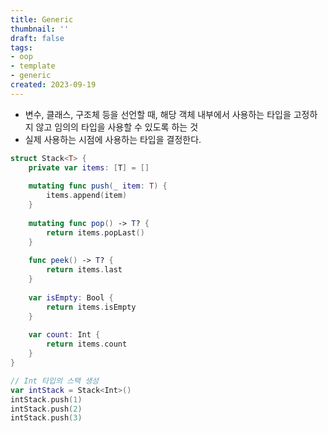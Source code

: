 ```yaml
---
title: Generic
thumbnail: ''
draft: false
tags:
- oop
- template
- generic
created: 2023-09-19
---
```


* 변수, 클래스, 구조체 등을 선언할 때, 해당 객체 내부에서 사용하는 타입을 고정하지 않고 임의의 타입을 사용할 수 있도록 하는 것
* 실제 사용하는 시점에 사용하는 타입을 결정한다.

````swift
struct Stack<T> {
    private var items: [T] = []
    
    mutating func push(_ item: T) {
        items.append(item)
    }
    
    mutating func pop() -> T? {
        return items.popLast()
    }
    
    func peek() -> T? {
        return items.last
    }
    
    var isEmpty: Bool {
        return items.isEmpty
    }
    
    var count: Int {
        return items.count
    }
}

// Int 타입의 스택 생성
var intStack = Stack<Int>()
intStack.push(1)
intStack.push(2)
intStack.push(3)
````

